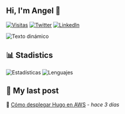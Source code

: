 ## Hi, I'm Angel 👋

[![Visitas](https://komarev.com/ghpvc/?username=tuusuario)](https://github.com/azuar4e)
[![Twitter](https://img.shields.io/badge/Twitter-1DA1F2?style=for-the-badge&logo=twitter&logoColor=white)](https://twitter.com/angelazuara_17)
[![LinkedIn](https://img.shields.io/badge/LinkedIn-0077B5?style=for-the-badge&logo=linkedin&logoColor=white)](https://linkedin.com/in/angel-azuara)

![Texto dinámico](https://readme-typing-svg.herokuapp.com/?lines=Computer+Science+Student;Cloud+Computing+Enjoyer;Open+Source+Contributor)

## 📊 Stadistics
![Estadísticas](https://github-readme-stats.vercel.app/api?username=azuar4e&show_icons=true&theme=radical)
![Lenguajes](https://github-readme-stats.vercel.app/api/top-langs/?username=azuar4e&layout=compact&theme=dark)

## 📝 My last post
🔗 [Cómo desplegar Hugo en AWS](https://lruihao.cn/posts/flexbox/) - _hace 3 días_
